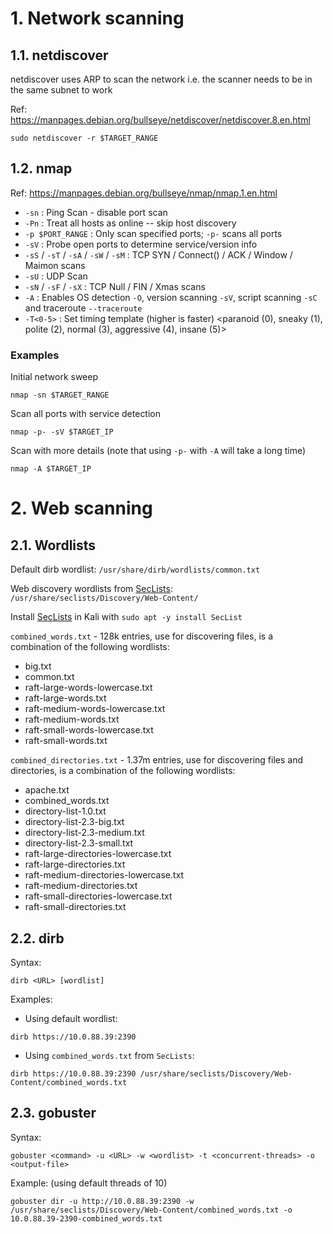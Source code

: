 # 1. Network scanning

## 1.1. netdiscover

netdiscover uses ARP to scan the network i.e. the scanner needs to be in the same subnet to work

Ref: <https://manpages.debian.org/bullseye/netdiscover/netdiscover.8.en.html>

```console
sudo netdiscover -r $TARGET_RANGE
```
## 1.2. nmap

Ref: <https://manpages.debian.org/bullseye/nmap/nmap.1.en.html>

- `-sn` : Ping Scan - disable port scan
- `-Pn` : Treat all hosts as online -- skip host discovery
- `-p $PORT_RANGE` : Only scan specified ports; `-p-` scans all ports
- `-sV` : Probe open ports to determine service/version info
- `-sS` / `-sT` / `-sA` / `-sW` / `-sM` : TCP SYN / Connect() / ACK / Window / Maimon scans
- `-sU` : UDP Scan
- `-sN` / `-sF` / `-sX` : TCP Null / FIN / Xmas scans
- `-A` : Enables OS detection `-O`, version scanning `-sV`, script scanning `-sC` and traceroute `--traceroute`
- `-T<0-5>` : Set timing template (higher is faster) <paranoid (0), sneaky (1), polite (2), normal (3), aggressive (4), insane (5)>

### Examples

Initial network sweep

```console
nmap -sn $TARGET_RANGE
```

Scan all ports with service detection

```console
nmap -p- -sV $TARGET_IP
```

Scan with more details (note that using `-p-` with `-A` will take a long time)

```console
nmap -A $TARGET_IP
```

# 2. Web scanning

## 2.1. Wordlists

Default dirb wordlist: `/usr/share/dirb/wordlists/common.txt`

Web discovery wordlists from [SecLists](https://github.com/danielmiessler/SecLists/tree/master/Discovery/Web-Content): `/usr/share/seclists/Discovery/Web-Content/`

Install [SecLists](https://www.kali.org/tools/seclists/) in Kali with `sudo apt -y install SecList`

`combined_words.txt` - 128k entries, use for discovering files, is a combination of the following wordlists:
- big.txt
- common.txt
- raft-large-words-lowercase.txt
- raft-large-words.txt
- raft-medium-words-lowercase.txt
- raft-medium-words.txt
- raft-small-words-lowercase.txt
- raft-small-words.txt

`combined_directories.txt` - 1.37m entries, use for discovering files and directories, is a combination of the following wordlists:

- apache.txt
- combined_words.txt
- directory-list-1.0.txt
- directory-list-2.3-big.txt
- directory-list-2.3-medium.txt
- directory-list-2.3-small.txt
- raft-large-directories-lowercase.txt
- raft-large-directories.txt
- raft-medium-directories-lowercase.txt
- raft-medium-directories.txt
- raft-small-directories-lowercase.txt
- raft-small-directories.txt

## 2.2. dirb

Syntax:

```console
dirb <URL> [wordlist]
```

Examples:

- Using default wordlist:

```console
dirb https://10.0.88.39:2390
```

- Using `combined_words.txt` from `SecLists`:

```console
dirb https://10.0.88.39:2390 /usr/share/seclists/Discovery/Web-Content/combined_words.txt
```

## 2.3. gobuster

Syntax:

```console
gobuster <command> -u <URL> -w <wordlist> -t <concurrent-threads> -o <output-file>
```

Example:
(using default threads of 10)

```console
gobuster dir -u http://10.0.88.39:2390 -w /usr/share/seclists/Discovery/Web-Content/combined_words.txt -o 10.0.88.39-2390-combined_words.txt
```
